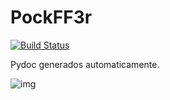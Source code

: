 # PockFF3r

[![Build Status](https://travis-ci.org/joemccann/dillinger.svg?branch=master)](https://github.com/R4f4Lc/pockffer)

Pydoc generados automaticamente.

![img](https://i.imgur.com/VuhytfC.png)

[Twitter]: <https://twitter.com/RafaLpeC/>